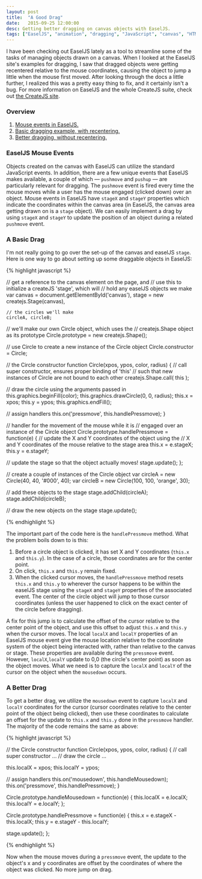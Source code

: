 ```yaml
---
layout: post
title:  "A Good Drag"
date:   2015-09-25 12:00:00
desc: Getting better dragging on canvas objects with EaselJS.
tags: ["EaselJS", "animation", "dragging", "JavaScript", "canvas", "HTML5"]
---
```


I have been checking out EaselJS lately as a tool to streamline some of the tasks of managing objects drawn on a canvas. When I looked at the EaselJS site's examples for dragging, I saw that dragged objects were getting recentered relative to the mouse coordinates, causing the object to jump a little when the mouse first moved. After looking through the docs a little further, I realized this was a pretty easy thing to fix, and it certainly isn't a bug. For more information on EaselJS and the whole CreateJS suite, check out [the CreateJS site](http://createjs.com/).


### Overview

1. [Mouse events in EaselJS.](#easeljs-mouse-events)
2. [Basic dragging example, with recentering.](#a-basic-drag)
3. [Better dragging, without recentering.](#a-better-drag)


### EaselJS Mouse Events

Objects created on the canvas with EaselJS can utilize the standard JavaScript events. In addition, there are a few unique events that EaselJS makes available, a couple of which &mdash; `pushmove` and `pushup` &mdash; are particularly relevant for dragging. The `pushmove` event is fired every time the mouse moves while a user has the mouse engaged (clicked down) over an object. Mouse events in EaselJS have `stageX` and `stageY` properties which indicate the coordinates within the canvas area (in EaselJS, the canvas area getting drawn on is a `stage` object). We can easily implement a drag by using `stageX` and `stageY` to update the position of an object during a related `pushmove` event.


### A Basic Drag

I'm not really going to go over the set-up of the canvas and easelJS `stage`. Here is one way to go about setting up some draggable objects in EaselJS:

{% highlight javascript %}

// get a reference to the canvas element on the page, and
// use this to initialize a createJS 'stage', which will
// hold any easelJS objects we make
var canvas = document.getElementById('canvas'),
    stage = new createjs.Stage(canvas),

    // the circles we'll make
    circleA, circleB;

// we'll make our own Circle object, which uses the
// createjs.Shape object as its prototype
Circle.prototype = new createjs.Shape();

// use Circle to create a new instance of the Circle object
Circle.constructor = Circle;

// the Circle constructor
function Circle(xpos, ypos, color, radius) {
  // call super constructor, ensures proper binding of 'this'
  // such that new instances of Circle are not bound to each other
  createjs.Shape.call( this );

  // draw the circle using the arguments passed in
  this.graphics.beginFill(color);
  this.graphics.drawCircle(0, 0, radius);
  this.x = xpos;
  this.y = ypos;
  this.graphics.endFill();

  // assign handlers
  this.on('pressmove', this.handlePressmove);
}

// handler for the movement of the mouse while it is
// engaged over an instance of the Circle object
Circle.prototype.handlePressmove = function(e) {
  // update the X and Y coordinates of the object using the
  // X and Y coordinates of the mouse relative to the stage area
  this.x = e.stageX;
  this.y = e.stageY;

  // update the stage so that the object actually moves!
  stage.update();
};

// create a couple of instances of the Circle object
var circleA = new Circle(40, 40, '#000', 40);
var circleB = new Circle(100, 100, 'orange', 30);

// add these objects to the stage
stage.addChild(circleA);
stage.addChild(circleB);

// draw the new objects on the stage
stage.update();

{% endhighlight %}

The important part of the code here is the `handlePressmove` method. What the problem boils down to is this:

1. Before a circle object is clicked, it has set X and Y coordinates (`this.x` and `this.y`). In the case of a circle, those coordinates are for the center point.
2. On click, `this.x` and `this.y` remain fixed.
3. When the clicked cursor moves, the `handlePressmove` method resets `this.x` and `this.y` to wherever the cursor happens to be within the easelJS stage using the `stageX` and `stageY` properties of the associated event. The center of the circle object will jump to those cursor coordinates (unless the user happened to click on the exact center of the circle before dragging).

A fix for this jump is to calculate the offset of the cursor relative to the center point of the object, and use this offset to adjust `this.x` and `this.y` when the cursor moves. The local `localX` and `localY` properties of an EaselJS mouse event give the mouse location relative to the coordinate system of the object being interacted with, rather than relative to the canvas or stage. These properties are available during the `pressmove` event. However, `localX`,`localY` update to 0,0 (the circle's center point) as soon as the object moves. What we need is to capture the `localX` and `localY` of the cursor on the object when the `mousedown` occurs.


### A Better Drag

To get a better drag, we utilize the `mousedown` event to capture `localX` and `localY` coordinates for the cursor (cursor coordinates relative to the center point of the object being clicked), then use these coordinates to calculate an offset for the update to `this.x` and `this.y` done in the `pressmove` handler. The majority of the code remains the same as above:

{% highlight javascript %}

// the Circle constructor
function Circle(xpos, ypos, color, radius) {
  // call super constructor ...
  // draw the circle ...

  this.localX = xpos;
  this.localY = ypos;

  // assign handlers
  this.on('mousedown', this.handleMousedown);
  this.on('pressmove', this.handlePressmove);
}

Circle.prototype.handleMousedown = function(e) {
  this.localX = e.localX;
  this.localY = e.localY;
};

Circle.prototype.handlePressmove = function(e) {
  this.x = e.stageX - this.localX;
  this.y = e.stageY - this.localY;

  stage.update();
};

{% endhighlight %}

Now when the mouse moves during a `pressmove` event, the update to the object's x and y coordinates are offset by the coordinates of where the object was clicked. No more jump on drag.
